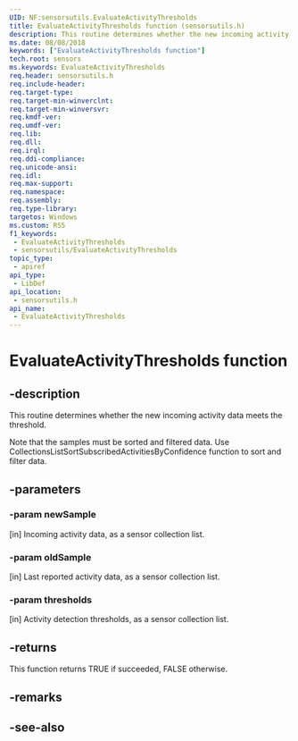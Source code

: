 ```yaml
---
UID: NF:sensorsutils.EvaluateActivityThresholds
title: EvaluateActivityThresholds function (sensorsutils.h)
description: This routine determines whether the new incoming activity data meets the threshold.
ms.date: 08/08/2018
keywords: ["EvaluateActivityThresholds function"]
tech.root: sensors
ms.keywords: EvaluateActivityThresholds
req.header: sensorsutils.h
req.include-header: 
req.target-type: 
req.target-min-winverclnt: 
req.target-min-winversvr: 
req.kmdf-ver: 
req.umdf-ver: 
req.lib: 
req.dll: 
req.irql: 
req.ddi-compliance: 
req.unicode-ansi: 
req.idl: 
req.max-support: 
req.namespace: 
req.assembly: 
req.type-library: 
targetos: Windows
ms.custom: RS5
f1_keywords:
 - EvaluateActivityThresholds
 - sensorsutils/EvaluateActivityThresholds
topic_type:
 - apiref
api_type:
 - LibDef
api_location:
 - sensorsutils.h
api_name:
 - EvaluateActivityThresholds
---
```


# EvaluateActivityThresholds function


## -description

This routine determines whether the new incoming activity data meets the threshold.

Note that the samples must be sorted and filtered data. Use CollectionsListSortSubscribedActivitiesByConfidence function to sort and filter data.

## -parameters

### -param newSample

[in] Incoming activity data, as a sensor collection list.

### -param oldSample

[in] Last reported activity data, as a sensor collection list.

### -param thresholds

[in] Activity detection thresholds, as a sensor collection list.

## -returns

This function returns TRUE if succeeded, FALSE otherwise.

## -remarks

## -see-also

